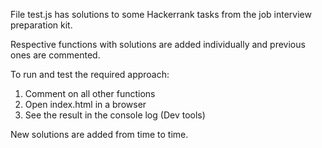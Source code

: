 File test.js has solutions to some Hackerrank tasks from the job interview preparation kit.

Respective functions with solutions are added individually and previous ones are commented.

To run and test the required approach:

1. Comment on all other functions
2. Open index.html in a browser
3. See the result in the console log (Dev tools)

New solutions are added from time to time.

